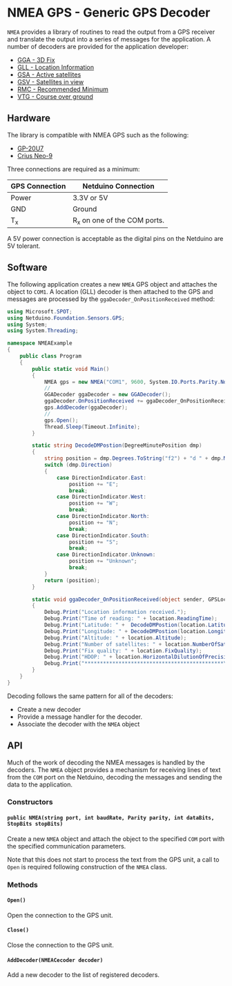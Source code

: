 # NMEA GPS - Generic GPS Decoder

`NMEA` provides a library of routines to read the output from a GPS receiver and translate the output into a series of messages for the application.  A number of decoders are provided for the application developer:

* [GGA - 3D Fix](GGLDecoder.md)
* [GLL - Location Information](GLLDecoder.md)
* [GSA - Active satellites](GSADecoder.md)
* [GSV - Satellites in view](GSVDecoder.md)
* [RMC - Recommended Minimum](RMCDecoder.md)
* [VTG - Course over ground](VTGDecoder.md)

## Hardware

The library is compatible with NMEA GPS such as the following:

* [GP-20U7](https://www.sparkfun.com/products/13740)
* [Crius Neo-9](https://www.amazon.com/Crius-U-blox-Multiwii-Pixhawk-Controller/dp/B00KTYRZC8)

Three connections are required as a minimum:

| GPS Connection | Netduino Connection |
|------------------|------------|
| Power            | 3.3V or 5V |
| GND              | Ground     |
| T<sub>x</sub>    | R<sub>x</sub> on one of the COM ports. |

A 5V power connection is acceptable as the digital pins on the Netduino are 5V tolerant.

## Software

The following application creates a new `NMEA` GPS object and attaches the object to `COM1`.  A location (GLL) decoder is then attached to the GPS and messages are processed by the `ggaDecoder_OnPositionReceived` method:

```csharp
using Microsoft.SPOT;
using Netduino.Foundation.Sensors.GPS;
using System;
using System.Threading;

namespace NMEAExample
{
    public class Program
    {
        public static void Main()
        {
            NMEA gps = new NMEA("COM1", 9600, System.IO.Ports.Parity.None, 8, System.IO.Ports.StopBits.One);
            //
            GGADecoder ggaDecoder = new GGADecoder();
            ggaDecoder.OnPositionReceived += ggaDecoder_OnPositionReceived;
            gps.AddDecoder(ggaDecoder);
            //
            gps.Open();
            Thread.Sleep(Timeout.Infinite);
        }

        static string DecodeDMPostion(DegreeMinutePosition dmp)
        {
            string position = dmp.Degrees.ToString("f2") + "d " + dmp.Minutes.ToString("f2") + "m ";
            switch (dmp.Direction)
            {
                case DirectionIndicator.East:
                    position += "E";
                    break;
                case DirectionIndicator.West:
                    position += "W";
                    break;
                case DirectionIndicator.North:
                    position += "N";
                    break;
                case DirectionIndicator.South:
                    position += "S";
                    break;
                case DirectionIndicator.Unknown:
                    position += "Unknown";
                    break;
            }
            return (position);
        }

        static void ggaDecoder_OnPositionReceived(object sender, GPSLocation location)
        {
            Debug.Print("Location information received.");
            Debug.Print("Time of reading: " + location.ReadingTime);
            Debug.Print("Latitude: " +  DecodeDMPostion(location.Latitude));
            Debug.Print("Longitude: " + DecodeDMPostion(location.Longitude));
            Debug.Print("Altitude: " + location.Altitude);
            Debug.Print("Number of satellites: " + location.NumberOfSatellites);
            Debug.Print("Fix quality: " + location.FixQuality);
            Debug.Print("HDOP: " + location.HorizontalDilutionOfPrecision.ToString("f2"));
            Debug.Print("*********************************************\n");
        }
    }
}

```

Decoding follows the same pattern for all of the decoders:

* Create a new decoder
* Provide a message handler for the decoder.
* Associate the decoder with the `NMEA` object

## API

Much of the work of decoding the NMEA messages is handled by the decoders.  The `NMEA` object provides a mechanism for receiving lines of text from the `COM` port on the Netduino, decoding the messages and sending the data to the application.

### Constructors

#### `public NMEA(string port, int baudRate, Parity parity, int dataBits, StopBits stopBits)`

Create a new `NMEA` object and attach the object to the specified `COM` port with the specified communication parameters.

Note that this does not start to process the text from the GPS unit, a call to `Open` is required following construction of the `NMEA` class.

### Methods

#### `Open()`

Open the connection to the GPS unit.

#### `Close()`

Close the connection to the GPS unit.

#### `AddDecoder(NMEACecoder decoder)`

Add a new decoder to the list of registered decoders.
